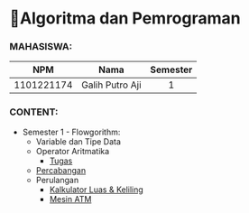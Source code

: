 # 📝Algoritma dan Pemrograman

### MAHASISWA:
| **NPM**    | **Nama**        | **Semester** |
|:----------:|:---------------:|:------------:|
| 1101221174 | Galih Putro Aji | 1            |
     
     
    
### CONTENT:
- Semester 1 - Flowgorithm:
  - Variable dan Tipe Data
  - Operator Aritmatika 
     - <a href="https://github.com/galihputroaji/algo/tree/main/Tugas%20-%20Operator%20Aritmatika">Tugas</a>
  - [Percabangan](https://github.com/galihputroaji/algo/tree/main/Percabangan%20-%20Flowgorithm)
  - Perulangan
	 - <a href="https://github.com/galihputroaji/algo/blob/main/Perulangan/Kalkulator%20Algo%20(While).fprg">Kalkulator Luas & Keliling</a>
	 - <a href="https://github.com/galihputroaji/algo/blob/main/Perulangan/Mesin%20ATM.fprg">Mesin ATM</a>